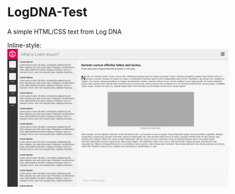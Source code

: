 # LogDNA-Test
A simple HTML/CSS text from Log DNA

Inline-style: 
![alt text](./css_challenge.png "Test Image")